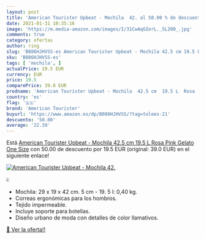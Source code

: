 ```yaml
---
layout: post
title: 'American Tourister Upbeat - Mochila  42. al 50.00 % de descuento'
date: 2021-01-31 10:35:16
image: 'https://m.media-amazon.com/images/I/31CwAqGIerL._SL200_.jpg'
comments: true
category: ofertas
author: ring
slug: 'B086HJHVSS-es American Tourister Upbeat - Mochila 42.5 cm 19.5 L Rosa...'
sku: 'B086HJHVSS-es'
tags: [ 'mochila', ]
actualPrice: 19.5 EUR
currency: EUR
price: 19.5
comparePrice: 39.0 EUR
prodname: 'American Tourister Upbeat - Mochila  42.5 cm  19.5 L  Rosa  Pink Gelato   One Size'
country: 'es'
flag: '🇪🇸'
brand: 'American Tourister'
buyurl: 'https://www.amazon.es/dp/B086HJHVSS/?tag=tolees-21'
descuento: '50.00'
average: '22.39'
---
```


Está [American Tourister Upbeat - Mochila  42.5 cm  19.5 L  Rosa  Pink Gelato   One Size](https://www.amazon.es/dp/B086HJHVSS/?tag=tolees-21) con 50.00 de descuento por 19.5 EUR (original: 39.0 EUR) en el siguiente enlace!

[![American Tourister Upbeat - Mochila  42.](https://m.media-amazon.com/images/I/31CwAqGIerL._SL200_.jpg)](https://www.amazon.es/dp/B086HJHVSS/?tag=tolees-21)

ℹ️:

- Mochila: 29 x 19 x 42 cm. 5 cm - 19. 5 l: 0,40 kg.
- Correas ergonómicas para los hombros.
- Tejido impermeable.
- Incluye soporte para botellas.
- Diseño urbano de moda con detalles de color llamativos.

[🛒 Ver la oferta!!](https://www.amazon.es/dp/B086HJHVSS/?tag=tolees-21)
